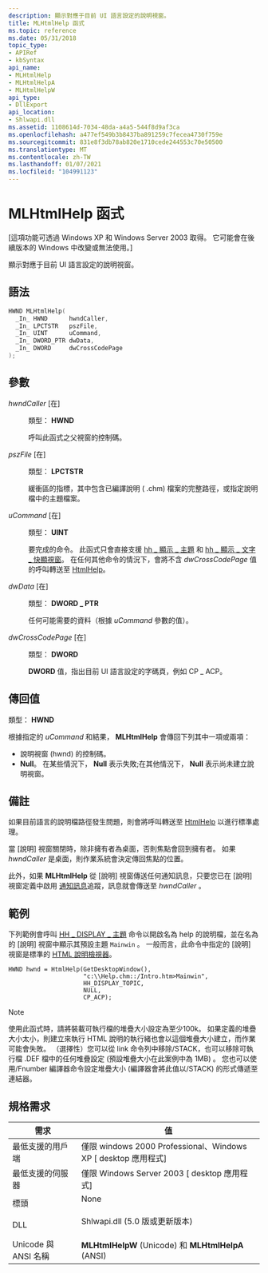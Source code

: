 ```yaml
---
description: 顯示對應于目前 UI 語言設定的說明視窗。
title: MLHtmlHelp 函式
ms.topic: reference
ms.date: 05/31/2018
topic_type:
- APIRef
- kbSyntax
api_name:
- MLHtmlHelp
- MLHtmlHelpA
- MLHtmlHelpW
api_type:
- DllExport
api_location:
- Shlwapi.dll
ms.assetid: 1108614d-7034-48da-a4a5-544f8d9af3ca
ms.openlocfilehash: a477ef549b3b8437ba891259c7fecea4730f759e
ms.sourcegitcommit: 831e8f3db78ab820e1710cede244553c70e50500
ms.translationtype: MT
ms.contentlocale: zh-TW
ms.lasthandoff: 01/07/2021
ms.locfileid: "104991123"
---
```

# <a name="mlhtmlhelp-function"></a>MLHtmlHelp 函式

\[這項功能可透過 Windows XP 和 Windows Server 2003 取得。 它可能會在後續版本的 Windows 中改變或無法使用。\]

顯示對應于目前 UI 語言設定的說明視窗。

## <a name="syntax"></a>語法


```C++
HWND MLHtmlHelp(
  _In_ HWND      hwndCaller,
  _In_ LPCTSTR   pszFile,
  _In_ UINT      uCommand,
  _In_ DWORD_PTR dwData,
  _In_ DWORD     dwCrossCodePage
);
```



## <a name="parameters"></a>參數

<dl> <dt>

*hwndCaller* \[在\]
</dt> <dd>

類型： **HWND**

呼叫此函式之父視窗的控制碼。

</dd> <dt>

*pszFile* \[在\]
</dt> <dd>

類型： **LPCTSTR**

緩衝區的指標，其中包含已編譯說明 ( .chm) 檔案的完整路徑，或指定說明檔中的主題檔案。

</dd> <dt>

*uCommand* \[在\]
</dt> <dd>

類型： **UINT**

要完成的命令。 此函式只會直接支援 [hh \_ 顯示 \_ 主題](/previous-versions/windows/desktop/htmlhelp/hh-display-topic-command) 和 [hh \_ 顯示 \_ 文字 \_ 快顯視窗](/previous-versions/windows/desktop/htmlhelp/hh-display-text-popup-command)。 在任何其他命令的情況下，會將不含 *dwCrossCodePage* 值的呼叫轉送至 [HtmlHelp](/previous-versions/windows/desktop/htmlhelp/accessing-the-html-help-api)。

</dd> <dt>

*dwData* \[在\]
</dt> <dd>

類型： **DWORD \_ PTR**

任何可能需要的資料（根據 *uCommand* 參數的值）。

</dd> <dt>

*dwCrossCodePage* \[在\]
</dt> <dd>

類型： **DWORD**

**DWORD** 值，指出目前 UI 語言設定的字碼頁，例如 CP \_ ACP。

</dd> </dl>

## <a name="return-value"></a>傳回值

類型： **HWND**

根據指定的 *uCommand* 和結果， **MLHtmlHelp** 會傳回下列其中一項或兩項：

-   說明視窗 (hwnd) 的控制碼。
-   **Null**。 在某些情況下， **Null** 表示失敗;在其他情況下， **Null** 表示尚未建立說明視窗。

## <a name="remarks"></a>備註

如果目前語言的說明檔路徑發生問題，則會將呼叫轉送至 [HtmlHelp](/previous-versions/windows/desktop/htmlhelp/accessing-the-html-help-api) 以進行標準處理。

當 [說明] 視窗關閉時，除非擁有者為桌面，否則焦點會回到擁有者。 如果 *hwndCaller* 是桌面，則作業系統會決定傳回焦點的位置。

此外，如果 **MLHtmlHelp** 從 [說明] 視窗傳送任何通知訊息，只要您已在 [說明] 視窗定義中啟用 [通知訊息](/previous-versions/windows/desktop/htmlhelp/about-notification-messages)追蹤，訊息就會傳送至 *hwndCaller* 。

## <a name="examples"></a>範例

下列範例會呼叫 [HH \_ DISPLAY \_ 主題](/previous-versions/windows/desktop/htmlhelp/hh-display-topic-command) 命令以開啟名為 help 的說明檔，並在名為的 [說明] 視窗中顯示其預設主題 `Mainwin` 。 一般而言，此命令中指定的 [說明] 視窗是標準的 [HTML 說明檢視器](/previous-versions/windows/desktop/htmlhelp/html-help-viewer-topics)。

``` syntax
HWND hwnd = HtmlHelp(GetDesktopWindow(),
                     "c:\\Help.chm::/Intro.htm>Mainwin",
                     HH_DISPLAY_TOPIC,
                     NULL,
                     CP_ACP);
```

> [!Note]  
> 使用此函式時，請將裝載可執行檔的堆疊大小設定為至少100k。 如果定義的堆疊大小太小，則建立來執行 HTML 說明的執行緒也會以這個堆疊大小建立，而作業可能會失敗。 （選擇性）您可以從 link 命令列中移除/STACK，也可以移除可執行檔 .DEF 檔中的任何堆疊設定 (預設堆疊大小在此案例中為 1MB) 。 您也可以使用/Fnumber 編譯器命令設定堆疊大小 (編譯器會將此值以/STACK) 的形式傳遞至連結器。

 

## <a name="requirements"></a>規格需求



| 需求 | 值 |
|-------------------------------------|---------------------------------------------------------------------------------------------------------------|
| 最低支援的用戶端<br/> | 僅限 windows 2000 Professional、Windows XP \[ desktop 應用程式\]<br/>                                        |
| 最低支援的伺服器<br/> | 僅限 Windows Server 2003 \[ desktop 應用程式\]<br/>                                                          |
| 標頭<br/>                   | <dl> <dt>None</dt> </dl>                               |
| DLL<br/>                      | <dl> <dt>Shlwapi.dll (5.0 版或更新版本) </dt> </dl> |
| Unicode 與 ANSI 名稱<br/>   | **MLHtmlHelpW** (Unicode) 和 **MLHtmlHelpA** (ANSI) <br/>                                               |



 

 
